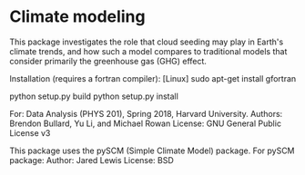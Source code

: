 # Climate modeling

This package investigates the role that cloud seeding may play in Earth's
climate trends, and how such a model compares to traditional models that
consider primarily the greenhouse gas (GHG) effect.

Installation (requires a fortran compiler):
	[Linux] sudo apt-get install gfortran 

python setup.py build
python setup.py install

For: Data Analysis (PHYS 201), Spring 2018, Harvard University.
Authors: Brendon Bullard, Yu Li, and Michael Rowan
License: GNU General Public License v3

This package uses the pySCM (Simple Climate Model) package.  For pySCM package:
Author: Jared Lewis
License: BSD
